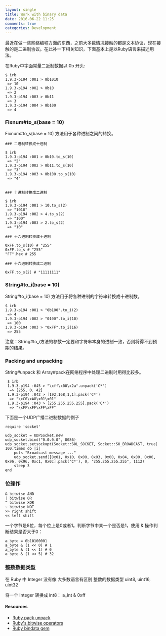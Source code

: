 ```yaml
---
layout: single
title: Work with binary data
date: 2016-06-22 11:25
comments: true
categories: Development
---
```


最近在做一些网络编程方面的东西，之前大多数情况接触的都是文本协议，现在接触的是二进制协议。在此补一下相关知识，下面基本上是以Ruby语言来描述用法。

在Ruby中字面常量二近制数据以 0b 开头:

    $ irb
    1.9.3-p194 :001 > 0b1010
     => 10 
    1.9.3-p194 :002 > 0b10
     => 2 
    1.9.3-p194 :003 > 0b11
     => 3 
    1.9.3-p194 :004 > 0b100
     => 4
     
     
### Fixnum#to_s(base = 10) 

Fixnum#to_s(base = 10) 方法用于各种进制之间的转换。
     
    ### 二进制转换成十进制
    
    $ irb
    1.9.3-p194 :001 > 0b10.to_s(10)
     => "2" 
    1.9.3-p194 :002 > 0b11.to_s(10)
     => "3" 
    1.9.3-p194 :003 > 0b100.to_s(10)
     => "4"
     
     
    ### 十进制转换成二进制

    $ irb
    1.9.3-p194 :001 > 10.to_s(2)
     => "1010" 
    1.9.3-p194 :002 > 4.to_s(2)
     => "100" 
    1.9.3-p194 :003 > 2.to_s(2)
     => "10"
    
    ### 十六进制转换成十进制
    
    0xFF.to_s(10) # "255" 
    0xFF.to_s # "255" 
    "FF".hex # 255 
    
    ### 十六进制转换成二进制
    
    0xFF.to_s(2) # "11111111"
         
### String#to_i(base = 10)

String#to_i(base = 10) 方法用于将各种进制的字符串转换成十进制数。  

    $ irb
    1.9.3-p194 :001 > "0b100".to_i(2)
     => 4 
    1.9.3-p194 :002 > "0100".to_i(10)
     => 100 
    1.9.3-p194 :003 > "0xFF".to_i(16)
     => 255   
     
注意：String#to_i方法的参数一定要和字符串本身的进制一致，否则将得不到预期的结果。      

### Packing and unpacking

 String#unpack 和 Array#pack在网络程序中处理二进制时用得比较多。
 
     $ irb
     1.9.3-p194 :045 > "\xff\x00\x2a".unpack('C*')
      => [255, 0, 42]
     1.9.3-p194 :042 > [192,168,1,1].pack('C*')
      => "\xC0\xA8\x01\x01" 
     1.9.3-p194 :043 > [255,255,255,255].pack('C*')
      => "\xFF\xFF\xFF\xFF"
     
下面是一个UDP广播二进制数据的例子

    require 'socket'

    udp_socket = UDPSocket.new 
    udp_socket.bind("0.0.0.0", 8086)
    udp_socket.setsockopt(Socket::SOL_SOCKET, Socket::SO_BROADCAST, true) 
    100.times do |i| 
	    puts "Broadcast message ..."
	    udp_socket.send([0x01, 0x10, 0x00, 0x03, 0x00, 0x04, 0x00, 0x00, 0x96, 0x96, 0xc1, 0x0c].pack('C*'), 0, "255.255.255.255", 1112) 
	    sleep 3
    end     
         
         
### 位操作

```
& bitwise AND
| bitwise OR
^ bitwise XOR
~ bitwise NOT
>> right shift
<< left shift         
```
一个字节是8位，每个位上是0或者1。判断字节中某一个是否是1，使用 & 操作判断结果是否大于0：

```
a_byte = 0b10100001
a_byte & (1 << 0) # 1
a_byte & (1 << 1) # 0
a_byte & (1 << 5) # 32
```

### 整数数据类型

在 Ruby 中 Integer 没有像 大多数语言有区别 整数的数据类型 uint8, uint16, uint32

将一个 Integer 转换成 int8： a_int & 0xff

#### Resources

* [Ruby pack unpack](http://blog.bigbinary.com/2011/07/20/ruby-pack-unpack.html)
* [Ruby's bitwise operators](https://calleerlandsson.com/2014/02/06/rubys-bitwise-operators/)
* [Ruby bindata gem](https://github.com/dmendel/bindata)
